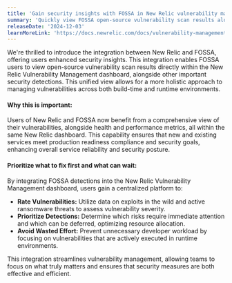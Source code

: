 ```yaml
---
title: 'Gain security insights with FOSSA in New Relic vulnerability management dashboard'
summary: 'Quickly view FOSSA open-source vulnerability scan results alongside other security detections within the New Relic Vulnerability Management dashboard.'
releaseDate: '2024-12-03'
learnMoreLink: 'https://docs.newrelic.com/docs/vulnerability-management/integrations/fossa/'
---
```


We're thrilled to introduce the integration between New Relic and FOSSA, offering users enhanced security insights. This integration enables FOSSA users to view open-source vulnerability scan results directly within the New Relic Vulnerability Management dashboard, alongside other important security detections. This unified view allows for a more holistic approach to managing vulnerabilities across both build-time and runtime environments.

#### Why this is important:
Users of New Relic and FOSSA now benefit from a comprehensive view of their vulnerabilities, alongside health and performance metrics, all within the same New Relic dashboard. This capability ensures that new and existing services meet production readiness compliance and security goals, enhancing overall service reliability and security posture.

#### Prioritize what to fix first and what can wait:
By integrating FOSSA detections into the New Relic Vulnerability Management dashboard, users gain a centralized platform to:

- **Rate Vulnerabilities:** Utilize data on exploits in the wild and active ransomware threats to assess vulnerability severity.
- **Prioritize Detections:** Determine which risks require immediate attention and which can be deferred, optimizing resource allocation.
- **Avoid Wasted Effort:** Prevent unnecessary developer workload by focusing on vulnerabilities that are actively executed in runtime environments.

This integration streamlines vulnerability management, allowing teams to focus on what truly matters and ensures that security measures are both effective and efficient.
